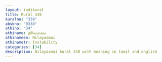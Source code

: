 ```yaml
---
layout: indikural
title: Kural 338
kuralno: "338"
abskno: "0338"
athino: "34"
athiname: நிலையாமை
athinameen: Nilayaamai
athinametr: Instability
categories: [34]
description: Nilayaamai kural 338 with meaning in tamil and english 
---
```


